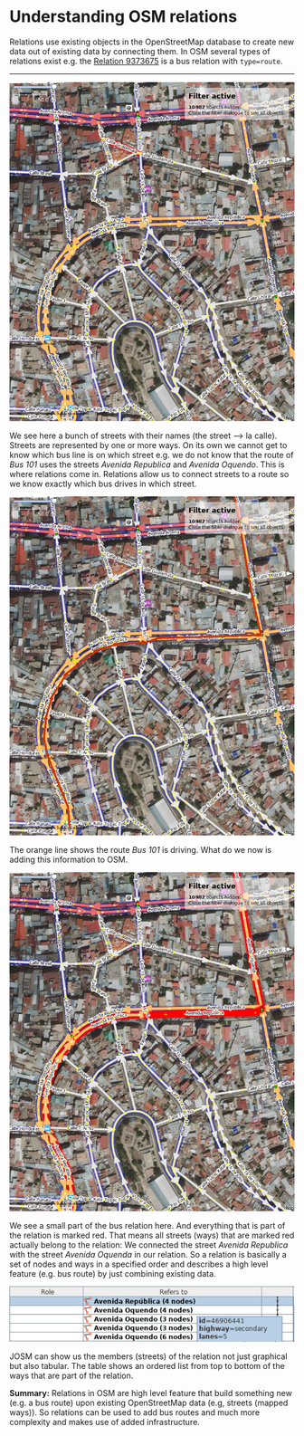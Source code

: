 # Understanding OSM relations

Relations use existing objects in the OpenStreetMap database to create new data out of existing data by connecting them. In OSM several types of relations exist e.g. the [Relation 9373675](https://www.openstreetmap.org/relation/9373675) is a bus relation with `type=route`. 

---

![](streets/out.png)

We see here a bunch of streets with their names (the street --> la calle). Streets are represented by one or more ways. On its own we cannot get to know which bus line is on which street e.g. we do not know that the route of _Bus 101_ uses the streets  _Avenida Republica_ and _Avenida Oquendo_. This is where relations come in. Relations allow us to connect streets to a route so we know exactly which bus drives in which street.

![](busroute/out.png)

The orange line shows the route _Bus 101_ is driving. What do we now is adding this information to OSM. 

![](connected-streets/out.png)

We see a small part of the bus relation here. And everything that is part of the relation is marked red. That means all streets (ways) that are marked red actually belong to the relation: We connected the street *Avenida Republica* with the street *Avenida Oquenda* in our relation. So a relation is basically a set of nodes and ways in a specified order and describes a high level feature (e.g. bus route) by just combining existing data.

![](relation-street-list/out.png)

JOSM can show us the members (streets) of the relation not just graphical but also tabular. The table shows an ordered list from top to bottom of the ways that are part of the relation.



**Summary:** Relations in OSM are high level feature that build something new (e.g. a bus route) upon existing OpenStreetMap data (e.g, streets (mapped ways)). So relations can be used to add bus routes and much more complexity and makes use of added infrastructure.
